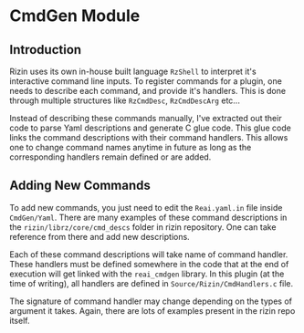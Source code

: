 # CmdGen Module

## Introduction

Rizin uses its own in-house built language `RzShell` to interpret it's interactive command line
inputs. To register commands for a plugin, one needs to describe each command, and provide it's handlers.
This is done through multiple structures like `RzCmdDesc`, `RzCmdDescArg` etc...

Instead of describing these commands manually, I've extracted out their code to parse Yaml descriptions
and generate C glue code. This glue code links the command descriptions with their command handlers.
This allows one to change command names anytime in future as long as the corresponding handlers remain
defined or are added.

## Adding New Commands

To add new commands, you just need to edit the `Reai.yaml.in` file inside `CmdGen/Yaml`. There are many
examples of these command descriptions in the `rizin/librz/core/cmd_descs` folder in rizin repository.
One can take reference from there and add new descriptions.

Each of these command descriptions will take name of command handler. These handlers must be defined
somewhere in the code that at the end of execution will get linked with the `reai_cmdgen` library.
In this plugin (at the time of writing), all handlers are defined in `Source/Rizin/CmdHandlers.c` file.

The signature of command handler may change depending on the types of argument it takes. Again, there
are lots of examples present in the rizin repo itself.
